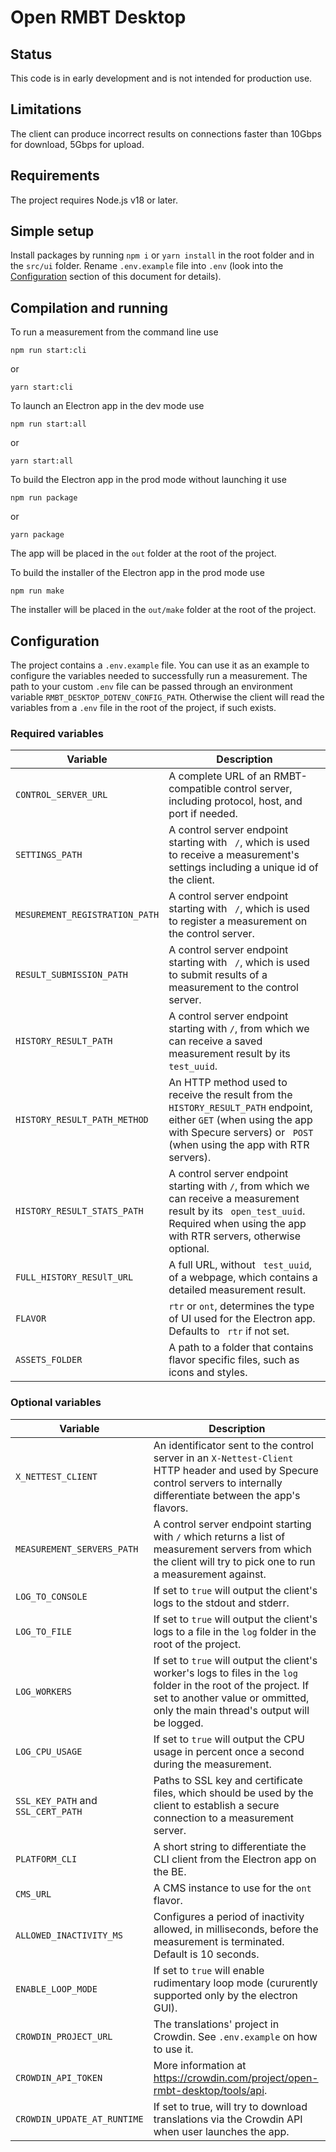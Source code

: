 # Open RMBT Desktop

## Status

This code is in early development and is not intended for production use.

## Limitations

The client can produce incorrect results on connections faster than 10Gbps for download, 5Gbps for upload.

## Requirements

The project requires Node.js v18 or later.

## Simple setup

Install packages by running `npm i` or `yarn install` in the root folder and in the `src/ui` folder. Rename `.env.example` file into `.env` (look into the [Configuration](#configuration) section of this document for details).

## Compilation and running

To run a measurement from the command line use

    npm run start:cli

or

    yarn start:cli

To launch an Electron app in the dev mode use

    npm run start:all

or

    yarn start:all

To build the Electron app in the prod mode without launching it use

    npm run package

or

    yarn package

The app will be placed in the `out` folder at the root of the project.

To build the installer of the Electron app in the prod mode use

    npm run make

The installer will be placed in the `out/make` folder at the root of the project.

## Configuration

The project contains a `.env.example` file. You can use it as an example to configure the variables needed to successfully run a measurement. The path to your custom `.env` file can be passed through an environment variable `RMBT_DESKTOP_DOTENV_CONFIG_PATH`. Otherwise the client will read the variables from a `.env` file in the root of the project, if such exists.

### Required variables

| Variable                       | Description                                                                                                                                                                                 |
| ------------------------------ | ------------------------------------------------------------------------------------------------------------------------------------------------------------------------------------------- |
| `CONTROL_SERVER_URL`           | A complete URL of an RMBT-compatible control server, including protocol, host, and port if needed.                                                                                          |
| `SETTINGS_PATH`                | A control server endpoint starting with ` /`, which is used to receive a measurement's settings including a unique id of the client.                                                        |
| `MESUREMENT_REGISTRATION_PATH` | A control server endpoint starting with ` /`, which is used to register a measurement on the control server.                                                                                |
| `RESULT_SUBMISSION_PATH`       | A control server endpoint starting with ` /`, which is used to submit results of a measurement to the control server.                                                                       |
| `HISTORY_RESULT_PATH`          | A control server endpoint starting with `/`, from which we can receive a saved measurement result by its ` test_uuid`.                                                                      |
| `HISTORY_RESULT_PATH_METHOD`   | An HTTP method used to receive the result from the `HISTORY_RESULT_PATH` endpoint, either `GET` (when using the app with Specure servers) or ` POST` (when using the app with RTR servers). |
| `HISTORY_RESULT_STATS_PATH`    | A control server endpoint starting with `/`, from which we can receive a measurement result by its ` open_test_uuid`. Required when using the app with RTR servers, otherwise optional.     |
| `FULL_HISTORY_RESUlT_URL`      | A full URL, without ` test_uuid`, of a webpage, which contains a detailed measurement result.                                                                                               |
| `FLAVOR`                       | `rtr` or `ont`, determines the type of UI used for the Electron app. Defaults to ` rtr` if not set.                                                                                         |
| `ASSETS_FOLDER`                | A path to a folder that contains flavor specific files, such as icons and styles.                                                                                                           |

### Optional variables

| Variable                           | Description                                                                                                                                                                                         |
| ---------------------------------- | --------------------------------------------------------------------------------------------------------------------------------------------------------------------------------------------------- |
| `X_NETTEST_CLIENT`                 | An identificator sent to the control server in an `X-Nettest-Client` HTTP header and used by Specure control servers to internally differentiate between the app's flavors.                         |
| `MEASUREMENT_SERVERS_PATH`         | A control server endpoint starting with `/` which returns a list of measurement servers from which the client will try to pick one to run a measurement against.                                    |
| `LOG_TO_CONSOLE`                   | If set to `true` will output the client's logs to the stdout and stderr.                                                                                                                            |
| `LOG_TO_FILE`                      | If set to `true` will output the client's logs to a file in the `log` folder in the root of the project.                                                                                            |
| `LOG_WORKERS`                      | If set to `true` will output the client's worker's logs to files in the `log` folder in the root of the project. If set to another value or ommitted, only the main thread's output will be logged. |
| `LOG_CPU_USAGE`                    | If set to `true` will output the CPU usage in percent once a second during the measurement.                                                                                                         |
| `SSL_KEY_PATH` and `SSL_CERT_PATH` | Paths to SSL key and certificate files, which should be used by the client to establish a secure connection to a measurement server.                                                                |
| `PLATFORM_CLI`                     | A short string to differentiate the CLI client from the Electron app on the BE.                                                                                                                     |
| `CMS_URL`                          | A CMS instance to use for the `ont` flavor.                                                                                                                                                         |
| `ALLOWED_INACTIVITY_MS`            | Configures a period of inactivity allowed, in milliseconds, before the measurement is terminated. Default is 10 seconds.                                                                            |
| `ENABLE_LOOP_MODE`                 | If set to `true` will enable rudimentary loop mode (cururently supported only by the electron GUI).                                                                                                 |
| `CROWDIN_PROJECT_URL`              | The translations' project in Crowdin. See `.env.example` on how to use it.                                                                                                                          |
| `CROWDIN_API_TOKEN`                | More information at https://crowdin.com/project/open-rmbt-desktop/tools/api.                                                                                                                        |
| `CROWDIN_UPDATE_AT_RUNTIME`        | If set to true, will try to download translations via the Crowdin API when user launches the app.                                                                                                   |
